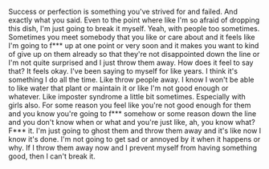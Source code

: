  Success or perfection is something you've strived for and failed. And exactly what you said. Even to the point where like I'm so afraid of dropping this dish, I'm just going to break it myself. Yeah, with people too sometimes. Sometimes you meet somebody that you like or care about and it feels like I'm going to f*** up at one point or very soon and it makes you want to kind of give up on them already so that they're not disappointed down the line or I'm not quite surprised and I just throw them away. How does it feel to say that? It feels okay. I've been saying to myself for like years. I think it's something I do all the time. Like throw people away. I know I won't be able to like water that plant or maintain it or like I'm not good enough or whatever. Like imposter syndrome a little bit sometimes. Especially with girls also. For some reason you feel like you're not good enough for them and you know you're going to f*** somehow or some reason down the line and you don't know when or what and you're just like, ah, you know what? F*** it. I'm just going to ghost them and throw them away and it's like now I know it's done. I'm not going to get sad or annoyed by it when it happens or why. If I throw them away now and I prevent myself from having something good, then I can't break it.